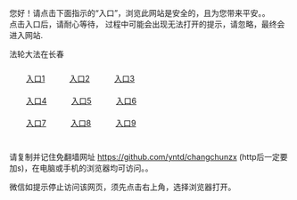 您好！请点击下面指示的“入口”，浏览此网站是安全的，且为您带来平安。。 <br/>
点击入口后，请耐心等待， 过程中可能会出现无法打开的提示，请忽略，最终会进入网站. </br>

法轮大法在长春<br/>
<div style="padding:10px"><a style="margin:20px" target="_blank" href="https://dbg60tqmpllp.cloudfront.net/2Qpsp?nvtjkh" id="ccLink1" rel="nofollow">入口1</a> <a target="_blank" style="margin:20px" href="https://d18w28i56lqeo6.cloudfront.net/2Qpsp?afvfk" id="ccLink2" rel="nofollow">入口2</a> <a style="margin:20px" target="_blank" href="https://d1kwbdqjxcljzj.cloudfront.net/2Qpsp?vvxyf" id="ccLink3" rel="nofollow">入口3</a></div>

<div style="padding:10px" ><a style="margin:20px" target="_blank" href="https://dbg60tqmpllp.cloudfront.net/2Qpsp?nvtjkh" id="ccLink4" rel="nofollow">入口4</a> <a style="margin:20px" href="https://d18w28i56lqeo6.cloudfront.net/2Qpsp?afvfk" target="_blank" id="ccLink5" rel="nofollow">入口5</a> <a style="margin:20px" href="https://d1kwbdqjxcljzj.cloudfront.net/2Qpsp?vvxyf" target="_blank" id="ccLink6" rel="nofollow">入口6</a></div>

<div style="padding:10px"><a style="margin:20px" target="_blank" href="https://dbg60tqmpllp.cloudfront.net/2Qpsp?nvtjkh" id="ccLink7" rel="nofollow">入口7</a> <a style="margin:20px" href="https://d18w28i56lqeo6.cloudfront.net/2Qpsp?afvfk" target="_blank" id="ccLink8" rel="nofollow">入口8</a> <a style="margin:20px" target="_blank" href="https://d1kwbdqjxcljzj.cloudfront.net/2Qpsp?vvxyf" id="ccLink9" rel="nofollow">入口9</a></div>

<br/>



请复制并记住免翻墙网址 https://github.com/yntd/changchunzx (http后一定要加s)，在电脑或手机的浏览器均可访问。。<br/>

微信如提示停止访问该网页，须先点击右上角，选择浏览器打开。
